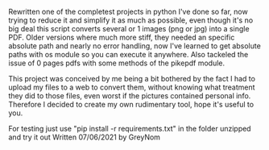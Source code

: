 Rewritten one of the completest projects in python I've done so far, now trying to reduce it and simplify it as much as possible, even though it's no big deal 
this script converts several or 1 images (png or jpg) into a single PDF. 
Older versions where much more stiff, they needed an specific absolute path and nearly no error handling, now I've learned to get absolute paths with os module so you can execute it anywhere. Also tackeled the issue of 0 pages pdfs with some methods of the pikepdf module. 

This project was conceived by me being a bit bothered by the fact I had to upload my files to a web to convert them, without knowing what treatment they did to those files, even worst if the pictures contained personal info. Therefore I decided to create my own rudimentary tool, hope it's useful to you. 

For testing just use "pip install -r requirements.txt" in the folder unzipped and try it out
Written 07/06/2021 by GreyNom
